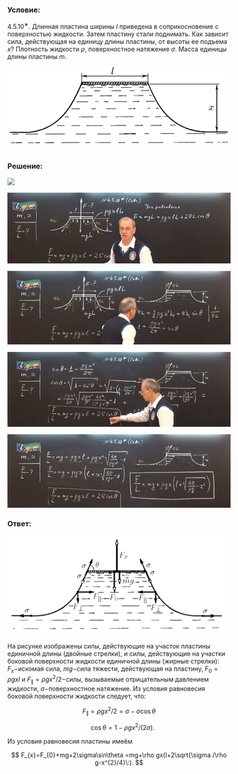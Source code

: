 ###  Условие:

$4.5.10^{∗}.$ Длинная пластина ширины $l$ приведена в соприкосновение с поверхностью жидкости. Затем пластину стали поднимать. Как зависит сила, действующая на единицу длины пластины, от высоты ее подъема $x$? Плотность жидкости $\rho$, поверхностное натяжение $\sigma$. Масса единицы длины пластины $m$.

![К задаче $4.5.10$|945x355, 70%](../../img/4.5.10/4.5.10.png)

###  Решение:

![](https://www.youtube.com/embed/ydLte_LNT3A)

![|912x291, 67%](../../img/4.5.10/01.png)

![|930x305, 67%](../../img/4.5.10/02.png)

![|930x312, 67%](../../img/4.5.10/03.png)

![|930x307, 67%](../../img/4.5.10/04.png)

###  Ответ:

![К задаче $4.5.10$|1071x479, 70%](../../img/4.5.10/4.5.10s.png)

На рисунке изображены силы, действующие на участок пластины единичной длины (двойные стрелки), и силы, действующие на участки боковой поверхности жидкости единичной длины (жирные стрелки): $F_x-$искомая сила, $mg-$сила тяжести, действующая на пластину, $F_0=\rho gxl$ и $F_\parallel=\rho gx^2/2-$силы, вызываемые отрицательным давлением жидкости, $\sigma -$поверхностное натяжение. Из условия равновесия боковой поверхности жидкости следует, что:

$$
F_{\parallel}=\rho gx^{2}/2=\sigma -\sigma\cos\theta
$$

$$
\quad\cos\theta =1-\rho gx^{2}/(2\sigma ).
$$

Из условия равновесия пластины имеём

$$
F_{x}=F_{0}+mg+2\sigma\sin\theta =mg+\rho gx(l+2\sqrt{\sigma /\rho g-x^{2}/4}\:).
$$